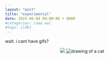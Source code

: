 ```yaml
---
layout: "post"
title: "experimental"
date: 2025-06-04 00:00:00 + 0800
#categories: [aaa aa]
#tags: [idk]
---
```

wait. i cant have gifs?

<div align="center">
    <img src="https://media.discordapp.net/attachments/1381214143964647525/1382561605518102569/Timeline_6.gif?ex=684b9a55&is=684a48d5&hm=ef9cecaa0fbcfe3cb3ef467f8db460f1ed62cb7e4770df81c712d86c5bf0a9b5&=">
    <img alt="drawing of a cat" src="https://media.discordapp.net/attachments/1382689367977496686/1382689368199663637/image.png?ex=684c1152&is=684abfd2&hm=9deced468992a42f909ac7e4f46df3225525eeb80ba87a4def4fa8f4965dca97&=&format=webp&quality=lossless">
</div>
